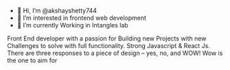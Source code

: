 - 👋 Hi, I’m @akshayshetty744
- 👀 I’m interested in frontend web development 
- 🌱 I’m currently Working in Intangles lab 

Front End developer with a passion for Building new Projects
with new Challenges to solve with full functionality.
Strong Javascript & React Js. There are three responses to
a piece of design – yes, no, and WOW! Wow is the one to
aim for



